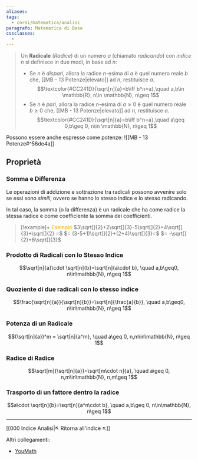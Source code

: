 ```yaml
---
aliases: 
tags:
  - corsi/matematica/analisi
paragrafo: Matematica di Base
cssclasses:
  - 
---
```

>Un **Radicale** (*Radice*) di un numero $a$ (chiamato *radicando*) con *indice* $n$ si definisce in due modi, in base ad $n$:
>- Se $n$ è *dispari*, allora la radice $n$-esima di $a$ è quel numero reale $b$ che, [[MB - 13 Potenze|elevato]] ad $n$, restituisce $a$. $$\textcolor{#CC241D}{\sqrt[n]{a}=b\iff b^n=a},\quad a,b\in \mathbb{R}, n\in \mathbb{N}, n\geq 1$$
>- Se $n$ è *pari*, allora la radice $n$-esima di $a\geq 0$ è quel numero reale $b\geq 0$ che, [[MB - 13 Potenze|elevato]] ad $n$, restituisce $a$. $$\textcolor{#CC241D}{\sqrt[n]{a}=b\iff b^n=a},\quad a\geq 0,b\geq 0, n\in \mathbb{N}, n\geq 1$$

Possono essere anche espresse come potenze:
![[MB - 13 Potenze#^56de4a]]

## Proprietà
### Somma e Differenza
Le operazioni di addizione e sottrazione tra radicali possono avvenire solo se essi sono *simili*, ovvero se hanno lo stesso indice e lo stesso radicando.

In tal caso, la somma (o la differenza) è un radicale che ha come radice la stessa radice e come coefficiente la somma dei coefficienti.

> [!example]+ <font color="orange">Esempio</font>
>$3\sqrt[]{2}+2\sqrt[]{3}-5\sqrt[]{2}+4\sqrt[]{3}+\sqrt[]{2} =$
>$= (3-5+1)\sqrt[]{2}+(2+4)\sqrt[]{3}=$
>$= -\sqrt[]{2}+6\sqrt[]{3}$

### Prodotto di Radicali con lo Stesso Indice

$$\sqrt[n]{a}\cdot \sqrt[n]{b}=\sqrt[n]{a\cdot b}, \quad a,b\geq0, n\in\mathbb{N}, n\geq 1$$

### Quoziente di due radicali con lo stesso indice

$$\frac{\sqrt[n]{a}}{\sqrt[n]{b}}=\sqrt[n]{\frac{a}{b}}, \quad a,b\geq0, n\in\mathbb{N}, n\geq 1$$

### Potenza di un Radicale

$$(\sqrt[n]{a})^m = \sqrt[n]{a^m}, \quad a\geq 0, n,m\in\mathbb{N}, n\geq 1$$


### Radice di Radice
$$\sqrt[m]{\sqrt[n]{a}}=\sqrt[m\cdot n]{a}, \quad a\geq 0, n,m\in\mathbb{N}, n,m\geq 1$$

### Trasporto di un fattore dentro la radice

$$a\cdot \sqrt[n]{b}=\sqrt[n]{a^n\cdot b}, \quad a,b\geq 0, n\in\mathbb{N}, n\geq 1$$


---
[[000 Indice Analisi|↖ Ritorna all'indice ↖]]

Altri collegamenti: 
- [YouMath](https://www.youmath.it/lezioni/analisi-matematica/le-funzioni-elementari-e-le-loro-proprieta/668-proprieta-dei-radicali.html)